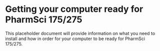# Getting your computer ready for PharmSci 175/275

This placeholder document will provide information on what you need to install and how in order for your computer to be ready for PharmSci 175/275.
